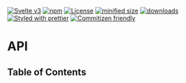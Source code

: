 [![Svelte v3](https://img.shields.io/badge/svelte-v3-orange.svg)](https://svelte.dev)
[![npm](https://img.shields.io/npm/v/svelte-repository-provider.svg)](https://www.npmjs.com/package/svelte-repository-provider)
[![License](https://img.shields.io/badge/License-BSD%203--Clause-blue.svg)](https://opensource.org/licenses/BSD-3-Clause)
[![minified size](https://badgen.net/bundlephobia/min/svelte-repository-provider)](https://bundlephobia.com/result?p=svelte-repository-provider)
[![downloads](http://img.shields.io/npm/dm/svelte-repository-provider.svg?style=flat-square)](https://npmjs.org/package/svelte-repository-provider)
[![Styled with prettier](https://img.shields.io/badge/styled_with-prettier-ff69b4.svg)](https://github.com/prettier/prettier)
[![Commitizen friendly](https://img.shields.io/badge/commitizen-friendly-brightgreen.svg)](http://commitizen.github.io/cz-cli/)

# API

<!-- Generated by documentation.js. Update this documentation by updating the source code. -->

## Table of Contents
